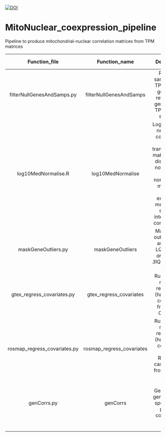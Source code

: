 [![DOI](https://zenodo.org/badge/306084734.svg)](https://zenodo.org/badge/latestdoi/306084734)

# MitoNuclear_coexpression_pipeline
Pipeline to produce mitochondrial-nuclear correlation matrices from TPM matrices 

|         Function_file        |       Function_name       |                                                                                            Description                                                                                            |                                                                                                                      Input                                                                                                                      |                             Output                             |              Dataset specific              |
|:----------------------------:|:-------------------------:|:-------------------------------------------------------------------------------------------------------------------------------------------------------------------------------------------------:|:-----------------------------------------------------------------------------------------------------------------------------------------------------------------------------------------------------------------------------------------------:|:--------------------------------------------------------------:|:------------------------------------------:|
| filterNullGenesAndSamps.py   | filterNullGenesAndSamps   | Removes samples with TPM=0 in all genes and retains only genes where TPM>0 in all samples.                                                                                                        | One or more .csv files in the format: rows=samples, columns=genes                                                                                                                                                                               | Filtered .csv file                                             | No                                         |
| log10MedNormalise.R          | log10MedNormalise         | Log10 median normalises counts. The log10 transformation makes sample distributions normal, then median normalisation makes the sample expression medians the same for inter-sample comparability | One or more .csv files in the format: cols=samples, rows=genes                                                                                                                                                                                  | Log10 median normalised .csv   file                            | No                                         |
| maskGeneOutliers.py          | maskGeneOutliers          | Masks gene outlier values as follows: LQ+/- 3*IQR and UQ+/- 3*IQR with NaN value                                                                                                                  | One or more .csv files in the format: rows=samples, columns=genes                                                                                                                                                                               | Masked outliers .csv file                                      | No                                         |
| gtex_regress_covariates.py   | gtex_regress_covariates   | Runs a linear model to regress out (hardcoded) covariates from GTEx CNS data                                                                                                                      | 1. One or more .csv files in the format: rows=samples, columns=genes; 2. Metadata from GTEx portal; 3. Phenotype data from GTEx portal                                                                                                          | Covariate corrected residuals   .csv file                      | Yes: GTEX V6p CNS                          |
| rosmap_regress_covariates.py | rosmap_regress_covariates | Runs a linear model to regress out (hardcoded) covariates from ROS/MAP case-control frontal cortex data                                                                                           | 1. One or more .csv files in the format: rows=samples, columns=genes; 2. Metadata from the Synapse portal including ROS/MAP ID table, clinical metadata and RNAseq metadata (preprocessing of this done using ROSMAP_preprocess_and_covs.ipynb) | Covariate corrected residuals   .csv file                      | YES: ROS/MAP case-control frontal   cortex |
| genCorrs.py                  | genCorrs                  | Generates all gene pairwise spearman or pearson correlations                                                                                                                                      | One or more .csv files in the format: rows=samples, columns=genes                                                                                                                                                                               | 1. correlation matrix .csv file;   2. p-value matrix .csv file | No                                         |
|                              |                           |                                                                                                                                                                                                   |                                                                                                                                                                                                                                                 |                                                                |                                            |
|                              |                           |                                                                                                                                                                                                   |                                                                                                                                                                                                                                                 |                                                                |                                            |
|                              |                           |  
